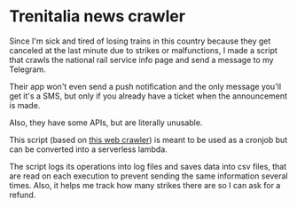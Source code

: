 # Trenitalia news crawler

Since I'm sick and tired of losing trains in this country because they get canceled at the last minute due to strikes or malfunctions, I made a script that crawls the national rail service info page and send a message to my Telegram.

Their app won't even send a push notification and the only message you'll get it's a SMS, but only if you already have a ticket when the announcement is made.

Also, they have some APIs, but are literally unusable.

This script (based on [this web crawler](https://github.com/davidelng/webcrawler)) is meant to be used as a cronjob but can be converted into a serverless lambda.

The script logs its operations into log files and saves data into csv files, that are read on each execution to prevent sending the same information several times. Also, it helps me track how many strikes there are so I can ask for a refund.

